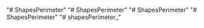 "# ShapesPerimeter" 
"# ShapesPerimeter" 
"# ShapesPerimeter" 
"# ShapesPerimeter" 
"# shapesPerimeter_" 
